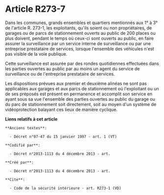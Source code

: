 # Article R273-7

Dans les communes, grands ensembles et quartiers mentionnés aux 1° à 3° de l'article R. 273-1, les exploitants, qu'ils soient
ou non propriétaires, de garages ou de parcs de stationnement ouverts au public de 200 places ou plus doivent, pendant le
temps où ceux-ci sont ouverts au public, en faire assurer la surveillance par un service interne de surveillance ou par une
entreprise prestataire de services, lorsque l'ensemble des véhicules n'est pas visible de la voie publique. 

Cette surveillance est assurée par des rondes quotidiennes effectuées dans les parties ouvertes au public par au moins un
agent du service de surveillance ou de l'entreprise prestataire de services. 

Les dispositions prévues aux premier et deuxième alinéas ne sont pas applicables aux garages et aux parcs de stationnement où
l'exploitant ou un de ses préposés est présent en permanence et accomplit son service en ayant sous sa vue l'ensemble des
parties ouvertes au public du garage ou du parc de stationnement soit directement, soit au moyen d'un système de
vidéoprotection balayant ces lieux de manière cyclique.

**Liens relatifs à cet article**

	**Anciens textes**:

	  - Décret n°97-47 du 15 janvier 1997 - art. 1 (VT)

	**Codifié par**:

	  - Décret n°2013-1113 du 4 décembre 2013 - art.

	**Créé par**:

	  - Décret n°2013-1113 du 4 décembre 2013 - art.

	**Cite**:

	  - Code de la sécurité intérieure - art. R273-1 (VD)
